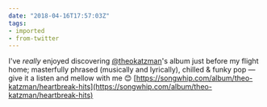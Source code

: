 ```yaml
---
date: "2018-04-16T17:57:03Z"
tags:
- imported
- from-twitter
---
```

I've *really* enjoyed discovering [@theokatzman](https://twitter.com/theokatzman)'s album just before my flight home; masterfully phrased \(musically and lyrically\), chilled &amp; funky pop — give it a listen and mellow with me 😊 [https://songwhip.com/album/theo-katzman/heartbreak-hits](https://songwhip.com/album/theo-katzman/heartbreak-hits)
